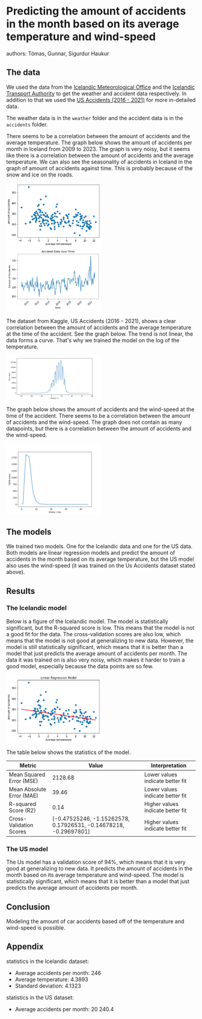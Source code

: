 # Predicting the amount of accidents in the month based on its average temperature and wind-speed

authors: Tómas, Gunnar, Sigurdur Haukur

## The data

We used the data from the [Icelandic Meteorological Office](https://en.vedur.is/) and the [Icelandic Transport Authority](https://www.icetra.is/) to get the weather and accident data respectively. In addition to that we used the [US Accidents (2016 - 2021)](https://www.kaggle.com/datasets/sobhanmoosavi/us-accidents) for more in-detailed data.

The weather data is in the `weather` folder and the accident data is in the `accidents` folder.

There seems to be a correlation between the amount of accidents and the average temperature. The graph below shows the amount of accidents per month in Iceland from 2009 to 2023. The graph is very noisy, but it seems like there is a correlation between the amount of accidents and the average temperature. We can also see the seasonality of accidents in Iceland in the graph of amount of accidents against time. This is probably because of the snow and ice on the roads.

<img src="./figures/isl_accidents-against-temp.png" width="50%">

<img src="./figures/accidents-over-time.png" width="50%">

The dataset from Kaggle, US Accidents (2016 - 2021), shows a clear correlation between the amount of accidents and the average temperature at the time of the accident. See the graph below. The trend is not linear, the data forms a curve. That's why we trained the model on the log of the temperature.

<img src="./figures/accidents-for-temp.png" width="50%">

The graph below shows the amount of accidents and the wind-speed at the time of the accident. There seems to be a correlation between the amount of accidents and the wind-speed. The graph does not contain as many datapoints, but there is a correlation between the amount of accidents and the wind-speed.

<img src="./figures/accidents-for-wind.png" width="50%">

## The models

We trained two models. One for the Icelandic data and one for the US data. Both models are linear regression models and predict the amount of accidents in the month based on its average temperature, but the US model also uses the wind-speed (it was trained on the Us Accidents dataset stated above).

## Results

### The Icelandic model

Below is a figure of the Icelandic model. The model is statistically significant, but the R-squared score is low. This means that the model is not a good fit for the data. The cross-validation scores are also low, which means that the model is not good at generalizing to new data. However, the model is still statistically significant, which means that it is better than a model that just predicts the average amount of accidents per month. The data it was trained on is also very noisy, which makes it harder to train a good model, especially because the data points are so few.

<img src="./figures/isl-model.png" width="50%">

The table below shows the statistics of the model.

| Metric                    | Value                                                            | Interpretation                    |
| ------------------------- | ---------------------------------------------------------------- | --------------------------------- |
| Mean Squared Error (MSE)  | 2128.68                                                          | Lower values indicate better fit  |
| Mean Absolute Error (MAE) | 39.46                                                            | Lower values indicate better fit  |
| R-squared Score (R2)      | 0.14                                                             | Higher values indicate better fit |
| Cross-Validation Scores   | [-0.47525246, -1.15262578, 0.17926531, -0.14678218, -0.29697801] | Higher values indicate better fit |

### The US model

The Us model has a validation score of 94%, which means that it is very good at generalizing to new data. It predicts the amount of accidents in the month based on its average temperature and wind-speed. The model is statistically significant, which means that it is better than a model that just predicts the average amount of accidents per month.

## Conclusion

Modeling the amount of car accidents based off of the temperature and wind-speed is possible.

## Appendix

statistics in the Icelandic dataset:

- Average accidents per month: 246
- Average temperature: 4.3893
- Standard deviation: 4.1323

statistics in the US dataset:

- Average accidents per month: 20 240.4
